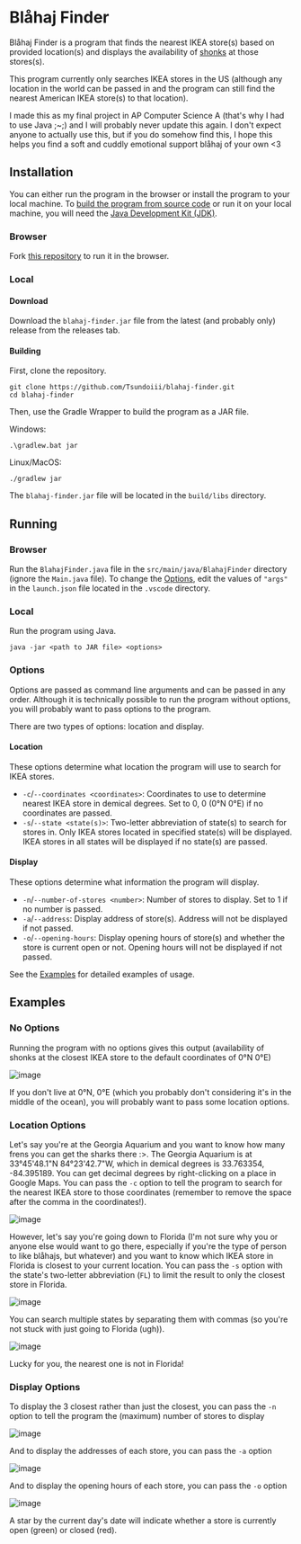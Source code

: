 # Blåhaj Finder
Blåhaj Finder is a program that finds the nearest IKEA store(s) based on provided location(s) and displays the availability of [shonks](https://www.ikea.com/us/en/p/blahaj-soft-toy-shark-90373590/) at those stores(s).

This program currently only searches IKEA stores in the US (although any location in the world can be passed in and the program can still find the nearest American IKEA store(s) to that location).

I made this as my final project in AP Computer Science A (that's why I had to use Java ;~;) and I will probably never update this again. I don't expect anyone to actually use this, but if you do somehow find this, I hope this helps you find a soft and cuddly emotional support blåhaj of your own <3
## Installation
You can either run the program in the browser or install the program to your local machine. To [build the program from source code](#building) or run it on your local machine, you will need the [Java Development Kit (JDK)](https://www.oracle.com/java/technologies/downloads/).
### Browser
Fork [this repository](https://app.codingrooms.com/w/bYrxX4yc2GWI) to run it in the browser.
### Local
#### Download
Download the `blahaj-finder.jar` file from the latest (and probably only) release from the releases tab.
#### Building
First, clone the repository.
```
git clone https://github.com/Tsundoiii/blahaj-finder.git
cd blahaj-finder
```
Then, use the Gradle Wrapper to build the program as a JAR file.

Windows:
```
.\gradlew.bat jar
```

Linux/MacOS:
```
./gradlew jar
```

The `blahaj-finder.jar` file will be located in the `build/libs` directory.
## Running
### Browser
Run the `BlahajFinder.java` file in the `src/main/java/BlahajFinder` directory (ignore the `Main.java` file). To change the [Options](#options), edit the values of `"args"` in the `launch.json` file located in the `.vscode` directory.

### Local
Run the program using Java.
```
java -jar <path to JAR file> <options>
```
### Options
Options are passed as command line arguments and can be passed in any order. Although it is technically possible to run the program without options, you will probably want to pass options to the program.

There are two types of options: location and display.
#### Location
These options determine what location the program will use to search for  IKEA stores.
- `-c`/`--coordinates <coordinates>`: Coordinates to use to determine nearest IKEA store in demical degrees. Set to 0, 0 (0°N 0°E) if no coordinates are passed.
- `-s`/`--state <state(s)>`: Two-letter abbreviation of state(s) to search for stores in. Only IKEA stores located in specified state(s) will be displayed. IKEA stores in all states will be displayed if no state(s) are passed.

#### Display
These options determine what information the program will display.
- `-n`/`--number-of-stores <number>`: Number of stores to display. Set to 1 if no number is passed.
- `-a`/`--address`: Display address of store(s). Address will not be displayed if not passed.
- `-o`/`--opening-hours`: Display opening hours of store(s) and whether the store is current open or not. Opening hours will not be displayed if not passed.

See the [Examples](#Examples) for detailed examples of usage.
## Examples
### No Options
Running the program with no options gives this output (availability of shonks at the closest IKEA store to the default coordinates of 0°N 0°E)

![image](https://github.com/Tsundoiii/blahaj-finder/assets/91398247/19351e50-b626-4e84-b8e0-653b55e47f44)

If you don't live at 0°N, 0°E (which you probably don't considering it's in the middle of the ocean), you will probably want to pass some location options.
### Location Options
Let's say you're at the Georgia Aquarium and you want to know how many frens you can get the sharks there :>. The Georgia Aquarium is at 33°45'48.1"N 84°23'42.7"W, which in demical degrees is 33.763354, -84.395189. You can get decimal degrees by right-clicking on a place in Google Maps. You can pass the `-c` option to tell the program to search for the nearest IKEA store to those coordinates (remember to remove the space after the comma in the coordinates!).

![image](https://github.com/Tsundoiii/blahaj-finder/assets/91398247/2e793d16-8b83-4775-af27-8f18afc3307e)

However, let's say you're going down to Florida (I'm not sure why you or anyone else would want to go there, especially if you're the type of person to like blåhajs, but whatever) and you want to know which IKEA store in Florida is closest to your current location. You can pass the `-s` option with the state's two-letter abbreviation (`FL`) to limit the result to only the closest store in Florida.

![image](https://github.com/Tsundoiii/blahaj-finder/assets/91398247/3c6956c5-c750-4f75-bd87-10391f780db6)

You can search multiple states by separating them with commas (so you're not stuck with just going to Florida (ugh)).

![image](https://github.com/Tsundoiii/blahaj-finder/assets/91398247/046f6287-7d64-4d8c-8ebb-d364b6a084d4)

Lucky for you, the nearest one is not in Florida!

### Display Options
To display the 3 closest rather than just the closest, you can pass the `-n` option to tell the program the (maximum) number of stores to display

![image](https://github.com/Tsundoiii/blahaj-finder/assets/91398247/033dec26-2ce5-4d03-90a0-ed539f3bae88)

And to display the addresses of each store, you can pass the `-a` option

![image](https://github.com/Tsundoiii/blahaj-finder/assets/91398247/e6ae05f8-2a21-4c53-b2fa-a80533ec7092)

And to display the opening hours of each store, you can pass the `-o` option

![image](https://github.com/Tsundoiii/blahaj-finder/assets/91398247/03b756b4-b25f-4a2f-8114-0bf79d516181)

A star by the current day's date will indicate whether a store is currently open (green) or closed (red).
